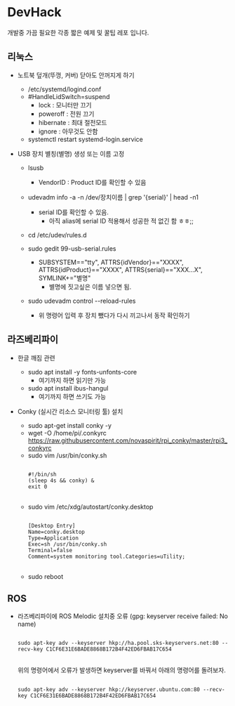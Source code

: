 # DevHack
개발중 가끔 필요한 각종 짧은 예제 및 꿀팁 레포 입니다.


## 리눅스

 
- 노트북 덮개(뚜껑, 커버) 닫아도 안꺼지게 하기
  - /etc/systemd/logind.conf
  - #HandleLidSwitch=suspend
    - lock      : 모니터만 끄기
    - poweroff  : 전원 끄기
    - hibernate : 최대 절전모드
    - ignore    : 아무것도 안함
  - systemctl restart systemd-login.service

- USB 장치 별칭(별명) 생성 또는 이름 고정
  - lsusb
    - VendorID : Product ID를 확인할 수 있음
    
  - udevadm info -a -n /dev/장치이름 | grep '{serial}' | head -n1
    - serial ID를 확인할 수 있음.
      - 아직 alias에 serial ID 적용해서 성공한 적 없긴 함 ㅎㅎ;;

  - cd /etc/udev/rules.d
  - sudo gedit 99-usb-serial.rules
    - SUBSYSTEM=="tty", ATTRS{idVendor}=="XXXX", ATTRS{idProduct}=="XXXX", ATTRS{serial}=="XXX...X", SYMLINK+="별명"
      - 별명에 짓고싶은 이름 넣으면 됨.

  - sudo udevadm control --reload-rules
    - 위 명령어 입력 후 장치 뺐다가 다시 끼고나서 동작 확인하기


## 라즈베리파이

- 한글 깨짐 관련
  - sudo apt install -y fonts-unfonts-core
    - 여기까지 하면 읽기만 가능
  - sudo apt install ibus-hangul
    - 여기까지 하면 쓰기도 가능

- Conky (실시간 리소스 모니터링 툴) 설치
  - sudo apt-get install conky -y
  - wget -O /home/pi/.conkyrc https://raw.githubusercontent.com/novaspirit/rpi_conky/master/rpi3_conkyrc
  - sudo vim /usr/bin/conky.sh
    <pre>
    <code>
    #!/bin/sh
    (sleep 4s && conky) &
    exit 0
    </code>
    </pre>
  - sudo vim /etc/xdg/autostart/conky.desktop
    <pre>
    <code>
    [Desktop Entry]
    Name=conky.desktop
    Type=Application
    Exec=sh /usr/bin/conky.sh
    Terminal=false
    Comment=system monitoring tool.Categories=uTility;
    </code>
    </pre>
  - sudo reboot

## ROS

- 라즈베리파이에 ROS Melodic 설치중 오류 (gpg: keyserver receive failed: No name)
  <pre>
  <code>
  sudo apt-key adv --keyserver hkp://ha.pool.sks-keyservers.net:80 --recv-key C1CF6E31E6BADE8868B172B4F42ED6FBAB17C654
  </code>
  </pre>
  위의 명령어에서 오류가 발생하면 keyserver를 바꿔서 아래의 명령어를 돌려보자.
  <pre>
  <code>
  sudo apt-key adv --keyserver hkp://keyserver.ubuntu.com:80 --recv-key C1CF6E31E6BADE8868B172B4F42ED6FBAB17C654
  </code>
  </pre>
